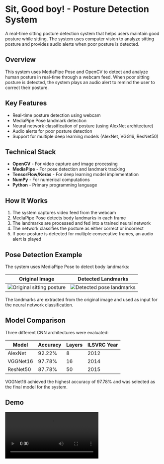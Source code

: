 # Sit, Good boy! - Posture Detection System

A real-time sitting posture detection system that helps users maintain good posture while sitting. The system uses computer vision to analyze sitting posture and provides audio alerts when poor posture is detected.


## Overview

This system uses MediaPipe Pose and OpenCV to detect and analyze human posture in real-time through a webcam feed. When poor sitting posture is detected, the system plays an audio alert to remind the user to correct their posture.

## Key Features

- Real-time posture detection using webcam
- MediaPipe Pose landmark detection
- Neural network classification of posture (using AlexNet architecture)
- Audio alerts for poor posture detection
- Support for multiple deep learning models (AlexNet, VGG16, ResNet50)

## Technical Stack

- **OpenCV** - For video capture and image processing
- **MediaPipe** - For pose detection and landmark tracking
- **TensorFlow/Keras** - For deep learning model implementation
- **NumPy** - For numerical computations
- **Python** - Primary programming language

## How It Works

1. The system captures video feed from the webcam
2. MediaPipe Pose detects body landmarks in each frame
3. The landmarks are processed and fed into a trained neural network
4. The network classifies the posture as either correct or incorrect
5. If poor posture is detected for multiple consecutive frames, an audio alert is played

## Pose Detection Example

The system uses MediaPipe Pose to detect body landmarks:

| Original Image | Detected Landmarks |
|:-------------:|:-----------------:|
| ![Original sitting posture](dataset/raw/wrong/tang_wrong_31.png) | ![Detected pose landmarks](dataset/skeleton/wrong/xpose_242.png) |

The landmarks are extracted from the original image and used as input for the neural network classification.

## Model Comparison

Three different CNN architectures were evaluated:

| Model     | Accuracy | Layers | ILSVRC Year |
|-----------|----------|---------|-------------|
| AlexNet   | 92.22%   | 8       | 2012       |
| VGGNet16  | 97.78%   | 16      | 2014       |
| ResNet50  | 87.78%   | 50      | 2015       |

VGGNet16 achieved the highest accuracy of 97.78% and was selected as the final model for the system.

## Demo

<video src="report/SitWell.mp4" controls></video>
